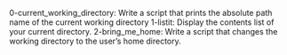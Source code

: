 0-current_working_directory: Write a script that prints the absolute path name of the current working directory
1-listit: Display the contents list of your current directory.
2-bring_me_home: Write a script that changes the working directory to the user’s home directory.
